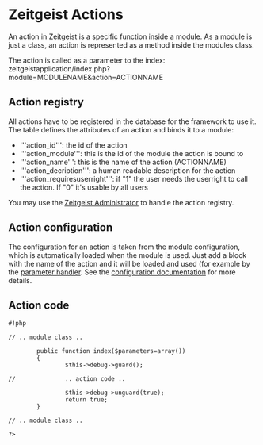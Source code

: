# Zeitgeist Actions #

An action in Zeitgeist is a specific function inside a module. As a module is just a class, an action is represented as a method inside the modules class.

The action is called as a parameter to the index: zeitgeistapplication/index.php?module=MODULENAME&action=ACTIONNAME

## Action registry ##

All actions have to be registered in the database for the framework to use it. The table defines the attributes of an action and binds it to a module:

  * '''action\_id''': the id of the action
  * '''action\_module''': this is the id of the module the action is bound to
  * '''action\_name''': this is the name of the action (ACTIONNAME)
  * '''action\_decription''': a human readable description for the action
  * '''action\_requiresuserright''': if "1" the user needs the userright to call the action. If "0" it's usable by all users

You may use the [Zeitgeist Administrator](ZeitgeistAdministrator.md) to handle the action registry.

## Action configuration ##

The configuration for an action is taken from the module configuration, which is automatically loaded when the module is used. Just add a block with the name of the action and it will be loaded and used (for example by the [parameter handler](ClassParameters.md). See the [configuration documentation](ClassConfiguration.md) for more details.

## Action code ##

```
#!php

// .. module class ..

        public function index($parameters=array())
        {
                $this->debug->guard();

//              .. action code ..

                $this->debug->unguard(true);
                return true;
        }

// .. module class ..

?>
```